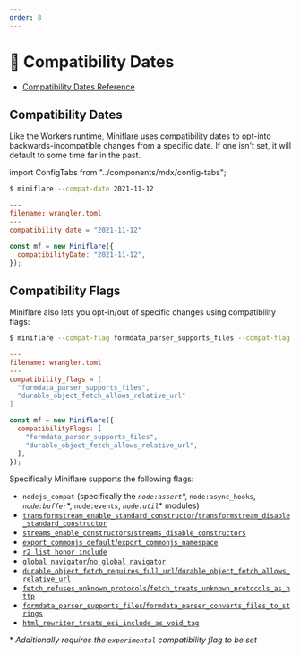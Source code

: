 ```yaml
---
order: 8
---
```


# 📅 Compatibility Dates

- [Compatibility Dates Reference](https://developers.cloudflare.com/workers/platform/compatibility-dates)

## Compatibility Dates

Like the Workers runtime, Miniflare uses compatibility dates to opt-into
backwards-incompatible changes from a specific date. If one isn't set, it will
default to some time far in the past.

import ConfigTabs from "../components/mdx/config-tabs";

<ConfigTabs>

```sh
$ miniflare --compat-date 2021-11-12
```

```toml
---
filename: wrangler.toml
---
compatibility_date = "2021-11-12"
```

```js
const mf = new Miniflare({
  compatibilityDate: "2021-11-12",
});
```

</ConfigTabs>

## Compatibility Flags

Miniflare also lets you opt-in/out of specific changes using compatibility
flags:

<ConfigTabs>

```sh
$ miniflare --compat-flag formdata_parser_supports_files --compat-flag durable_object_fetch_allows_relative_url
```

```toml
---
filename: wrangler.toml
---
compatibility_flags = [
  "formdata_parser_supports_files",
  "durable_object_fetch_allows_relative_url"
]
```

```js
const mf = new Miniflare({
  compatibilityFlags: [
    "formdata_parser_supports_files",
    "durable_object_fetch_allows_relative_url",
  ],
});
```

</ConfigTabs>

Specifically Miniflare supports the following flags:

- `nodejs_compat` (specifically the _`node:assert`_\*, `node:async_hooks`,
  _`node:buffer`_\*, `node:events`, _`node:util`_\* modules)
- [`transformstream_enable_standard_constructor`/`transformstream_disable_standard_constructor`](https://developers.cloudflare.com/workers/platform/compatibility-dates#compliant-transformstream-constructor)
- [`streams_enable_constructors`/`streams_disable_constructors`](https://developers.cloudflare.com/workers/platform/compatibility-dates#streams-constructors)
- [`export_commonjs_default`/`export_commonjs_namespace`](https://developers.cloudflare.com/workers/platform/compatibility-dates#commonjs-modules-do-not-export-a-module-namespace)
- [`r2_list_honor_include`](https://developers.cloudflare.com/workers/platform/compatibility-dates#r2-bucket-list-respects-the-include-option)
- [`global_navigator`/`no_global_navigator`](https://developers.cloudflare.com/workers/platform/compatibility-dates#global-navigator)
- [`durable_object_fetch_requires_full_url`/`durable_object_fetch_allows_relative_url`](https://developers.cloudflare.com/workers/platform/compatibility-dates#durable-object-stubfetch-requires-a-full-url)
- [`fetch_refuses_unknown_protocols`/`fetch_treats_unknown_protocols_as_http`](https://developers.cloudflare.com/workers/platform/compatibility-dates#fetch-improperly-interprets-unknown-protocols-as-http)
- [`formdata_parser_supports_files`/`formdata_parser_converts_files_to_strings`](https://developers.cloudflare.com/workers/platform/compatibility-dates#formdata-parsing-supports-file)
- [`html_rewriter_treats_esi_include_as_void_tag`](https://developers.cloudflare.com/workers/platform/compatibility-dates#htmlrewriter-handling-of-esiinclude)

\* _Additionally requires the `experimental` compatibility flag to be set_
